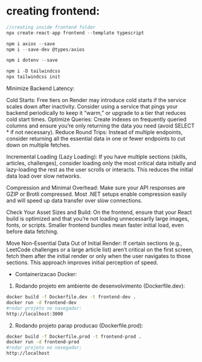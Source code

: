# creating frontend:

```javascript
//creating inside frontend folder
npx create-react-app frontend --template typescript

npm i axios --save
npm i --save-dev @types/axios

npm i dotenv --save

npm i -D tailwindcss
npx tailwindcss init
```

Minimize Backend Latency:

Cold Starts: Free tiers on Render may introduce cold starts if the service scales down after inactivity. Consider using a service that pings your backend periodically to keep it “warm,” or upgrade to a tier that reduces cold start times.
Optimize Queries: Create indexes on frequently queried columns and ensure you’re only returning the data you need (avoid SELECT \* if not necessary).
Reduce Round Trips: Instead of multiple endpoints, consider returning all the essential data in one or fewer endpoints to cut down on multiple fetches.

Incremental Loading (Lazy Loading):
If you have multiple sections (skills, articles, challenges), consider loading only the most critical data initially and lazy-loading the rest as the user scrolls or interacts. This reduces the initial data load over slow networks.

Compression and Minimal Overhead:
Make sure your API responses are GZIP or Brotli compressed. Most .NET setups enable compression easily and will speed up data transfer over slow connections.

Check Your Asset Sizes and Build:
On the frontend, ensure that your React build is optimized and that you’re not loading unnecessarily large images, fonts, or scripts. Smaller frontend bundles mean faster initial load, even before data fetching.

Move Non-Essential Data Out of Initial Render:
If certain sections (e.g., LeetCode challenges or a large article list) aren’t critical on the first screen, fetch them after the initial render or only when the user navigates to those sections. This approach improves initial perception of speed.

- Containerizacao Docker:

1. Rodando projeto em ambiente de desenvolvimento (Dockerfile.dev):

```bash
docker build -f Dockerfile.dev -t frontend-dev .
docker run -d frontend-dev
#rodar projeto no navegador:
http://localhost:3000
```

2. Rodando projeto parap producao (Dockerfile.prod):

```bash
docker build -f Dockerfile.prod -t frontend-prod .
docker run -d frontend-prod
#rodar projeto no navegador:
http://localhost
```
